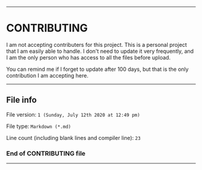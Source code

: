 
***

# CONTRIBUTING

I am not accepting contributers for this project. This is a personal project that I am easily able to handle. I don't need to update it very frequently, and I am the only person who has access to all the files before upload.

You can remind me if I forget to update after 100 days, but that is the only contribution I am accepting here.

***

## File info

File version: `1 (Sunday, July 12th 2020 at 12:49 pm)`

File type: `Markdown (*.md)`

Line count (including blank lines and compiler line): `23`

### End of CONTRIBUTING file

***
